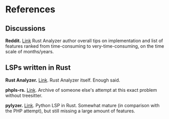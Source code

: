# References

## Discussions

**Reddit.** [Link](ra.reddit) Rust Analyzer author overall tips on implementation and list of features
ranked from time-consuming to very-time-consuming, on the time scale of months/years.

[ra.reddit]: https://www.reddit.com/r/rust/comments/d2ddi6/php_lsp_in_rust_how_would_you_do_it/ezv77op/

## LSPs written in Rust

**Rust Analyzer.** [Link][ra.gh]. Rust Analyzer itself. Enough said.

**phpls-rs.** [Link][phpls-rs.gh]. Archive of someone else's attempt at this exact problem without
treesitter.

**pylyzer.** [Link][pylyzer.gh]. Python LSP in Rust. Somewhat mature (in comparison with the PHP attempt),
but still missing a large amount of features.

[ra.gh]: https://github.com/rust-lang/rust-analyzer/
[phpls-rs.gh]: https://github.com/sawmurai/phpls-rs
[pylyzer.gh]: https://github.com/mtshiba/pylyzer
